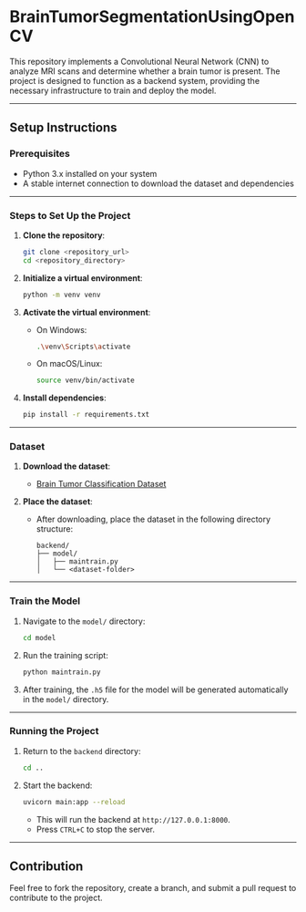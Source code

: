 

# BrainTumorSegmentationUsingOpenCV

This repository implements a Convolutional Neural Network (CNN) to analyze MRI scans and determine whether a brain tumor is present. The project is designed to function as a backend system, providing the necessary infrastructure to train and deploy the model.

---

## Setup Instructions

### Prerequisites
- Python 3.x installed on your system
- A stable internet connection to download the dataset and dependencies

---

### Steps to Set Up the Project

1. **Clone the repository**:
   ```bash
   git clone <repository_url>
   cd <repository_directory>
   ```

2. **Initialize a virtual environment**:
   ```bash
   python -m venv venv
   ```

3. **Activate the virtual environment**:
   - On Windows:
     ```bash
     .\venv\Scripts\activate
     ```
   - On macOS/Linux:
     ```bash
     source venv/bin/activate
     ```

4. **Install dependencies**:
   ```bash
   pip install -r requirements.txt
   ```

---

### Dataset

1. **Download the dataset**:
   - [Brain Tumor Classification Dataset](https://drive.google.com/file/d/1b-CalV24BqxVG8cG_yYRy5_Xre1bue_r/view?usp=sharing)

2. **Place the dataset**:
   - After downloading, place the dataset in the following directory structure:
     ```
     backend/
     ├── model/
     │   ├── maintrain.py
     │   └── <dataset-folder>
     ```

---

### Train the Model

1. Navigate to the `model/` directory:
   ```bash
   cd model
   ```

2. Run the training script:
   ```bash
   python maintrain.py
   ```

3. After training, the `.h5` file for the model will be generated automatically in the `model/` directory.

---

### Running the Project

1. Return to the `backend` directory:
   ```bash
   cd ..
   ```

2. Start the backend:
   ```bash
   uvicorn main:app --reload
   ```

   - This will run the backend at `http://127.0.0.1:8000`.
   - Press `CTRL+C` to stop the server.

---

## Contribution
Feel free to fork the repository, create a branch, and submit a pull request to contribute to the project.
